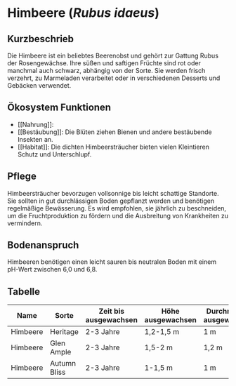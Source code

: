 ---
---

# Himbeere (*Rubus idaeus*)

## Kurzbeschrieb

Die Himbeere ist ein beliebtes Beerenobst und gehört zur Gattung Rubus der Rosengewächse. Ihre süßen und saftigen Früchte sind rot oder manchmal auch schwarz, abhängig von der Sorte. Sie werden frisch verzehrt, zu Marmeladen verarbeitet oder in verschiedenen Desserts und Gebäcken verwendet.

## Ökosystem Funktionen

- [[Nahrung]]:
- [[Bestäubung]]: Die Blüten ziehen Bienen und andere bestäubende Insekten an.
- [[Habitat]]: Die dichten Himbeersträucher bieten vielen Kleintieren Schutz und Unterschlupf.

## Pflege

Himbeersträucher bevorzugen vollsonnige bis leicht schattige Standorte. Sie sollten in gut durchlässigen Boden gepflanzt werden und benötigen regelmäßige Bewässerung. Es wird empfohlen, sie jährlich zu beschneiden, um die Fruchtproduktion zu fördern und die Ausbreitung von Krankheiten zu vermindern.

## Bodenanspruch

Himbeeren benötigen einen leicht sauren bis neutralen Boden mit einem pH-Wert zwischen 6,0 und 6,8.


## Tabelle

| Name | Sorte | Zeit bis ausgewachsen | Höhe ausgewachsen | Durchmesser ausgewachsen | Wasseranspruch (1-5) | Lichtanspruch (1-5) | Bodenanspruch (1-5) | pH-Wert | Ertrag | Arbeitsaufwand (Stunden/Jahr) | Schwierigkeitsgrad (1-5) | Wasseraufnahme (mm/Tag) | Blütezeit | Vegetationszeit | Erntezeit | Pflanzzeitpunkt | Typizität | Frostresistenz (1-5) | Einheimisch (Schweiz) | Invasiv (Schweiz) | Propagation | Saatgutgetreu (true to seed) |
|------|-------|-----------------------|--------------------|------------------------|---------------------|-------------------|-------------------|---------|-------|----------------------------|----------------------|----------------------|---------|----------------|----------|----------------|----------|------------------|------------------|----------------|------------|-----------------------------|
| Himbeere | Heritage | 2-3 Jahre | 1,2-1,5 m | 1 m | 3 | 5 | 3 | 6.5 | Hoch | 8-12 | 2 | 2-3 mm | Frühling | Frühling-Herbst | Sommer | Herbst/Frühling | Strauch | 4 | [x] | [ ] | Ableger/Wurzelsprossen | [x] |
| Himbeere | Glen Ample | 2-3 Jahre | 1,5-2 m | 1,2 m | 3 | 5 | 3 | 6.5 | Hoch | 8-12 | 2 | 2-3 mm | Frühling | Frühling-Herbst | Frühsommer | Herbst/Frühling | Strauch | 4 | [x] | [ ] | Ableger/Wurzelsprossen | [x] |
| Himbeere | Autumn Bliss | 2-3 Jahre | 1-1,5 m | 1 m | 3 | 5 | 3 | 6.5 | Hoch | 8-12 | 2 | 2-3 mm | Frühling | Frühling-Herbst | Spätsommer | Herbst/Frühling | Strauch | 4 | [x] | [ ] | Ableger/Wurzelsprossen | [x] |
